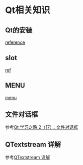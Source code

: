 # Qt相关知识

## Qt的安装

[reference](https://wiki.qt.io/Install_Qt_5_on_Ubuntu)

## slot
[ref](http://blog.chinaunix.net/uid-9787967-id-1988915.html)

## MENU

[menu](http://www.cnblogs.com/shiyumiao/p/5208210.html)

## 文件对话框

参考[Qt 学习之路 2（17）：文件对话框](https://www.devbean.net/2012/09/qt-study-road-2-file-dialog/)

## QTextstream 详解

参考[QTextstream 详解](http://www.cnblogs.com/wangchaoguo-li/archive/2012/12/28/2837538.html)



